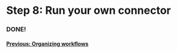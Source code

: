 # Step 8: Run your own connector



### DONE!
#### [Previous: Organizing workflows](/learn/step_7_organizing_workflows)
